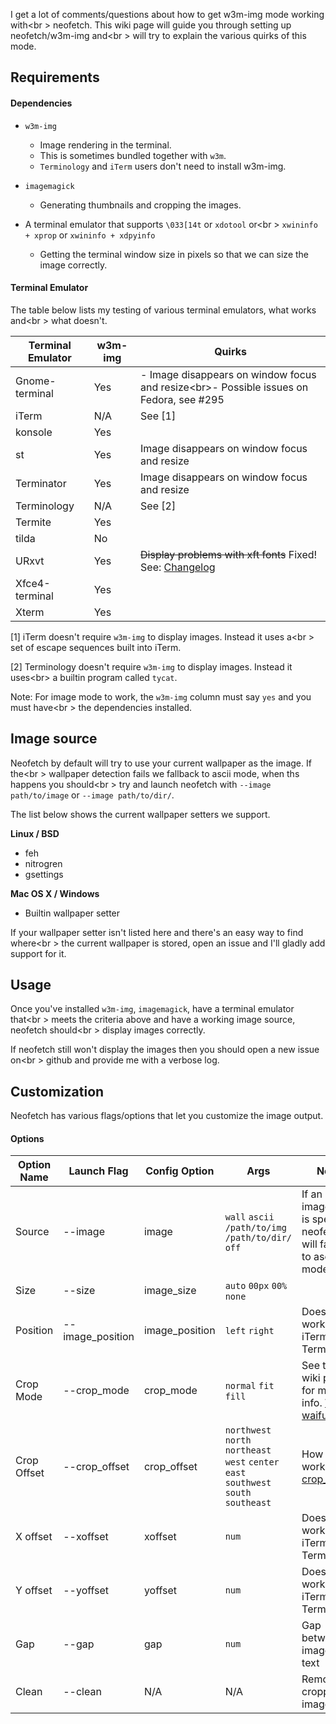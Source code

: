 I get a lot of comments/questions about how to get w3m-img mode working with<br \>
neofetch. This wiki page will guide you through setting up neofetch/w3m-img and<br \>
will try to explain the various quirks of this mode.


## Requirements


#### Dependencies

- `w3m-img`
    - Image rendering in the terminal.
    - This is sometimes bundled together with `w3m`.
    - `Terminology` and `iTerm` users don't need to install w3m-img.

- `imagemagick`
    - Generating thumbnails and cropping the images.

- A terminal emulator that supports `\033[14t` or `xdotool` or<br \>
`xwininfo + xprop` or `xwininfo + xdpyinfo`
    - Getting the terminal window size in pixels so that we can size the image correctly.

#### Terminal Emulator

The table below lists my testing of various terminal emulators, what works and<br \>
what doesn't.

| Terminal Emulator | w3m-img | Quirks |
| ----------------- | ------- | ------ |
| Gnome-terminal    | Yes     | - Image disappears on window focus and resize<br\>- Possible issues on Fedora, see #295
| iTerm             | N/A     | See \[1\] |
| konsole           | Yes     |
| st                | Yes     | Image disappears on window focus and resize |
| Terminator        | Yes     | Image disappears on window focus and resize |
| Terminology       | N/A     | See \[2\] |
| Termite           | Yes     |
| tilda             | No      |
| URxvt             | Yes     | ~~Display problems with xft fonts~~ Fixed! See: [Changelog](https://github.com/dylanaraps/neofetch/blob/a699c430de6dacb38a55f851157a226a9d470078/Changelog.md#images)   |
| Xfce4-terminal    | Yes     |
| Xterm             | Yes     |

\[1\] iTerm doesn't require `w3m-img` to display images. Instead it uses a<br \>
set of escape sequences built into iTerm.

\[2\] Terminology doesn't require `w3m-img` to display images. Instead it uses<br\> 
a builtin program called `tycat`.

Note: For image mode to work, the `w3m-img` column must say `yes` and you must have<br \>
the dependencies installed.

## Image source

Neofetch by default will try to use your current wallpaper as the image. If the<br \>
wallpaper detection fails we fallback to ascii mode, when ths happens you should<br \>
try and launch neofetch with `--image path/to/image` or `--image path/to/dir/`.

The list below shows the current wallpaper setters we support.

**Linux / BSD**

- feh
- nitrogren
- gsettings

**Mac OS X / Windows**

- Builtin wallpaper setter

If your wallpaper setter isn't listed here and there's an easy way to find where<br \>
the current wallpaper is stored, open an issue and I'll gladly add support for
it.


## Usage

Once you've installed `w3m-img`, `imagemagick`, have a terminal emulator that<br \>
meets the criteria above and have a working image source, neofetch should<br \>
display images correctly.

If neofetch still won't display the images then you should open a new issue on<br \>
github and provide me with a verbose log.


## Customization

Neofetch has various flags/options that let you customize the image output. 

#### Options

| Option Name | Launch Flag | Config Option | Args | Notes |
| ----------- | ----------- | ------------- | ---- | ----- |
| Source      | --image     | image         | `wall` `ascii` `/path/to/img` `/path/to/dir/` `off` | If an invalid image mode is specified neofetch will fallback to ascii mode. |
| Size        | --size      | image_size    | `auto` `00px` `00%` `none` | 
| Position    | --image_position | image_position | `left` `right` | Doesn't work with iTerm2 and Terminology
| Crop Mode   | --crop_mode | crop_mode     | `normal` `fit` `fill` | See this wiki page for more info. [What is waifu crop?](https://github.com/dylanaraps/neofetch/wiki/What-is-Waifu-Crop%3F#)
| Crop Offset | --crop_offset | crop_offset | `northwest` `north` `northeast` `west` `center` `east` `southwest` `south` `southeast` | How this works: [crop_gravity](http://www.imagemagick.org/Usage/crop/#crop_gravity)
| X offset    | --xoffset     | xoffset     | `num` | Doesn't work with iTerm2 and Terminology
| Y offset    | --yoffset     | yoffset     | `num` | Doesn't work with iTerm2 and Terminology
| Gap         | --gap         | gap         | `num` | Gap between image and text
| Clean       | --clean       | N/A         | N/A   | Remove all cropped images
